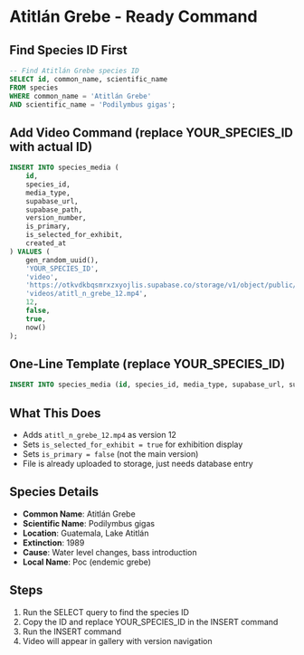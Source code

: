 # Atitlán Grebe - Ready Command

## Find Species ID First

```sql
-- Find Atitlán Grebe species ID
SELECT id, common_name, scientific_name 
FROM species 
WHERE common_name = 'Atitlán Grebe' 
AND scientific_name = 'Podilymbus gigas';
```

## Add Video Command (replace YOUR_SPECIES_ID with actual ID)

```sql
INSERT INTO species_media (
    id,
    species_id,
    media_type,
    supabase_url,
    supabase_path,
    version_number,
    is_primary,
    is_selected_for_exhibit,
    created_at
) VALUES (
    gen_random_uuid(),
    'YOUR_SPECIES_ID',
    'video',
    'https://otkvdkbqsmrxzxyojlis.supabase.co/storage/v1/object/public/species-media/videos/atitl_n_grebe_12.mp4',
    'videos/atitl_n_grebe_12.mp4',
    12,
    false,
    true,
    now()
);
```

## One-Line Template (replace YOUR_SPECIES_ID)

```sql
INSERT INTO species_media (id, species_id, media_type, supabase_url, supabase_path, version_number, is_primary, is_selected_for_exhibit, created_at) VALUES (gen_random_uuid(), 'YOUR_SPECIES_ID', 'video', 'https://otkvdkbqsmrxzxyojlis.supabase.co/storage/v1/object/public/species-media/videos/atitl_n_grebe_12.mp4', 'videos/atitl_n_grebe_12.mp4', 12, false, true, now());
```

## What This Does
- Adds `atitl_n_grebe_12.mp4` as version 12
- Sets `is_selected_for_exhibit = true` for exhibition display
- Sets `is_primary = false` (not the main version)
- File is already uploaded to storage, just needs database entry

## Species Details
- **Common Name**: Atitlán Grebe
- **Scientific Name**: Podilymbus gigas
- **Location**: Guatemala, Lake Atitlán
- **Extinction**: 1989
- **Cause**: Water level changes, bass introduction
- **Local Name**: Poc (endemic grebe)

## Steps
1. Run the SELECT query to find the species ID
2. Copy the ID and replace YOUR_SPECIES_ID in the INSERT command
3. Run the INSERT command
4. Video will appear in gallery with version navigation